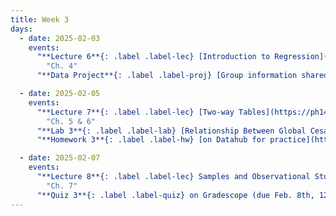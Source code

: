 ```yaml
---
title: Week 3
days:
  - date: 2025-02-03
    events:
      "**Lecture 6**{: .label .label-lec} [Introduction to Regression](https://ph142-ucb.github.io/sp25/src/lec/l06-intro-to-regression.pdf)[(recording)](https://bcourses.berkeley.edu/courses/1540322/pages/lecture-6)":
        "Ch. 4"
      "**Data Project**{: .label .label-proj} [Group information shared](https://ph142-ucb.github.io/sp25/data-proj/) with students via email":

  - date: 2025-02-05
    events:
      "**Lecture 7**{: .label .label-lec} [Two-way Tables](https://ph142-ucb.github.io/sp25/src/lec/l07-two-categorical.pdf)[(recording)](https://bcourses.berkeley.edu/courses/1540322/pages/lecture-7)":
        "Ch. 5 & 6"
      "**Lab 3**{: .label .label-lab} [Relationship Between Global Cesarean Delivery Rates and GDP](https://publichealth.datahub.berkeley.edu/hub/user-redirect/git-pull?repo=https%3A%2F%2Fgithub.com%2Fph142-ucb%2Fph142-sp25&urlpath=rstudio%2F&branch=master) (Due Feb 8th, 12PM noon)":
      "**Homework 3**{: .label .label-hw} [on Datahub for practice](https://publichealth.datahub.berkeley.edu/hub/user-redirect/git-pull?repo=https%3A%2F%2Fgithub.com%2Fph142-ucb%2Fph142-sp25&urlpath=rstudio%2F&branch=master)":

  - date: 2025-02-07
    events:
      "**Lecture 8**{: .label .label-lec} Samples and Observational Studies": 
        "Ch. 7"
      "**Quiz 3**{: .label .label-quiz} on Gradescope (due Feb. 8th, 12PM noon)":
---
```

